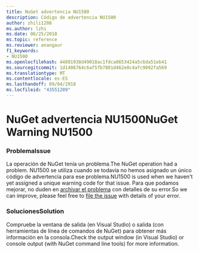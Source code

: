 ```yaml
---
title: NuGet advertencia NU1500
description: Código de advertencia NU1500
author: zhili1208
ms.author: lzhi
ms.date: 06/25/2018
ms.topic: reference
ms.reviewer: anangaur
f1_keywords:
- NU1500
ms.openlocfilehash: 44891938d49018ac1fdca0653424a5c6da51eb41
ms.sourcegitcommit: 1d1406764c6af5fb7801d462e0c4afc9092fa569
ms.translationtype: MT
ms.contentlocale: es-ES
ms.lasthandoff: 09/04/2018
ms.locfileid: "43551209"
---
```

# <a name="nuget-warning-nu1500"></a><span data-ttu-id="ef93c-103">NuGet advertencia NU1500</span><span class="sxs-lookup"><span data-stu-id="ef93c-103">NuGet Warning NU1500</span></span>

### <a name="issue"></a><span data-ttu-id="ef93c-104">Problema</span><span class="sxs-lookup"><span data-stu-id="ef93c-104">Issue</span></span>
<span data-ttu-id="ef93c-105">La operación de NuGet tenía un problema.</span><span class="sxs-lookup"><span data-stu-id="ef93c-105">The NuGet operation had a problem.</span></span> <span data-ttu-id="ef93c-106">NU1500 se utiliza cuando se todavía no hemos asignado un único código de advertencia para ese problema.</span><span class="sxs-lookup"><span data-stu-id="ef93c-106">NU1500 is used when we haven't yet assigned a unique warning code for that issue.</span></span> <span data-ttu-id="ef93c-107">Para que podamos mejorar, no duden en [archivar el problema](https://github.com/nuget/home/issues) con detalles de su error.</span><span class="sxs-lookup"><span data-stu-id="ef93c-107">So we can improve, please feel free to [file the issue](https://github.com/nuget/home/issues) with details of your error.</span></span>

### <a name="solution"></a><span data-ttu-id="ef93c-108">Soluciones</span><span class="sxs-lookup"><span data-stu-id="ef93c-108">Solution</span></span>
<span data-ttu-id="ef93c-109">Compruebe la ventana de salida (en Visual Studio) o salida (con herramientas de línea de comandos de NuGet) para obtener más información en la consola.</span><span class="sxs-lookup"><span data-stu-id="ef93c-109">Check the output window (in Visual Studio) or console output (with NuGet command line tools) for more information.</span></span>